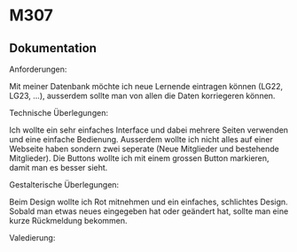 # M307
## Dokumentation

Anforderungen:

Mit meiner Datenbank möchte ich neue Lernende eintragen können (LG22, LG23, ...), ausserdem sollte man von allen die Daten korriegeren können.

Technische Überlegungen:

Ich wollte ein sehr einfaches Interface und dabei mehrere Seiten verwenden und eine einfache Bedienung. Ausserdem wollte ich nicht alles auf einer Webseite haben sondern zwei seperate (Neue Mitglieder und bestehende Mitglieder). Die Buttons wollte ich mit einem grossen Button markieren, damit man es besser sieht.

Gestalterische Überlegungen:

Beim Design wollte ich Rot mitnehmen und ein einfaches, schlichtes Design. Sobald man etwas neues eingegeben hat oder geändert hat, sollte man eine kurze Rückmeldung bekommen.

Valedierung:
